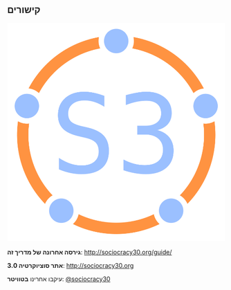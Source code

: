 ## קישורים

![fit](img/framework/logo.png)

**גירסה אחרונה של מדריך זה**: <http://sociocracy30.org/guide/>

**אתר סוציוקרטיה 3.0**: <http://sociocracy30.org>

עיקבו אחרינו **בטוויטר**: [@sociocracy30](http://twitter.com/@sociocracy30)